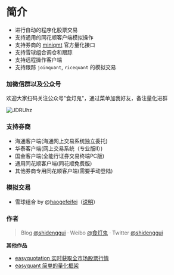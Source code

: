 # 简介

* 进行自动的程序化股票交易
* 支持通用的同花顺客户端模拟操作
* 支持券商的 [miniqmt](miniqmt.md) 官方量化接口
* 支持雪球组合调仓和跟踪
* 支持远程操作客户端
* 支持跟踪 `joinquant`, `ricequant` 的模拟交易

### 加微信群以及公众号

欢迎大家扫码关注公众号"食灯鬼"，通过菜单加我好友，备注量化进群

![JDRUhz](https://camo.githubusercontent.com/6fad032c27b30b68a9d942ae77f8cc73933b95cea58e684657d31b94a300afd5/68747470733a2f2f67697465652e636f6d2f73686964656e676775692f6173736574732f7261772f6d61737465722f755069632f6d702d71722e706e67)


### 支持券商


* 海通客户端(海通网上交易系统独立委托)
* 华泰客户端(网上交易系统（专业版Ⅱ）)
* 国金客户端(全能行证券交易终端PC版)
* 通用同花顺客户端(同花顺免费版)
* 其他券商专用同花顺客户端(需要手动登陆)


### 模拟交易

* 雪球组合 by @[haogefeifei](https://github.com/haogefeifei)（[说明](xueqiu.md)）



### 作者

> Blog [@shidenggui](https://shidenggui.com) · Weibo [@食灯鬼](https://www.weibo.com/u/1651274491) · Twitter [@shidenggui](https://twitter.com/shidenggui)
>

**其他作品**

* [easyquotation 实时获取全市场股票行情](https://github.com/shidenggui/easyquotation)
* [easyquant 简单的量化框架](https://github.com/shidenggui/easyqutant)


